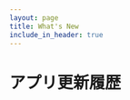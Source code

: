 ```yaml
---
layout: page
title: What's New
include_in_header: true
---
```


# アプリ更新履歴

<!-- <br>

### `Initial Release`

# **Version 1.0**

サブスクリプションをシンプルに管理するアプリ「さぶすく」iOS 版をリリースしました。

<br> -->

<!-- ## Version 1.0.3

軽微な修正を行いました。

#### 更新点

- Google ログインができない不具合を修正しました。

<br>

## Version 1.0.2

軽微な修正を行いました。

#### 更新点

- 次回支払日選択時のバグを修正しました。
- より入力しやすいようにフォームを修正しました。

<br>

## Version 1.0.1

軽微な修正を行いました。

#### 更新点

- フォーム入力時に表示されるキーボードの UI を修正しました。
- アプリシェア時に表示される URL を修正しました。

<br> -->

